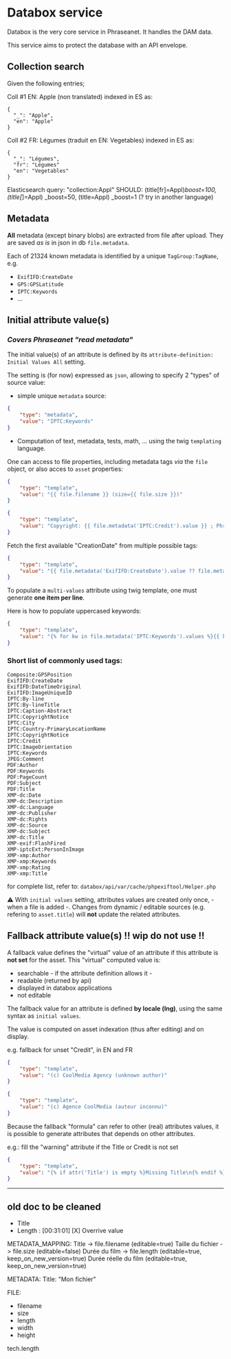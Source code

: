 # Databox service

Databox is the very core service in Phraseanet.
It handles the DAM data.

This service aims to protect the database with an API envelope.

## Collection search

Given the following entries;

Coll #1 EN: Apple (non translated)
indexed in ES as:
```
{
  "_": "Apple",
  "en": "Apple"
}
```
Coll #2 FR: Légumes (traduit en EN: Vegetables)
indexed in ES as:
```
{
  "_": "Légumes",
  "fr": "Légumes"
  "en": "Vegetables"
}
```

Elasticsearch query: "collection:Appl"
SHOULD:
(title[fr]=Appl)_boost=100,
(title[_]=Appl) _boost=50,
(title=Appl) _boost=1 (? try in another language)


## Metadata

__All__ metadata (except binary blobs) are extracted from file after upload.
They are saved _as is_ in json in db `file.metadata`.

Each of 21324 known metadata is identified by a unique `TagGroup:TagName`, e.g.
- `ExifIFD:CreateDate`
- `GPS:GPSLatitude`
- `IPTC:Keywords`
- ...


## Initial attribute value(s)
### _Covers Phraseanet "read metadata"_

The initial value(s) of an attribute is defined by its `attribute-definition: Initial Values All` setting.

The setting is (for now) expressed as `json`, allowing to specify 2 "types" of source value:

- simple unique `metadata` source:
```json
{
    "type": "metadata",
    "value": "IPTC:Keywords"
}
```

- Computation of text, metadata, tests, math, ... using the twig `templating` language.

One can access to file properties, including metadata tags _via_ the `file` object, or also acces to `asset` properties:
```json
{
    "type": "template",
    "value": "{{ file.filename }} (size={{ file.size }})"
}
```
```json
{
    "type": "template",
    "value": "Copyright: {{ file.metadata('IPTC:Credit').value }} ; Phrasea OwnerId: {{ asset.OwnerId }}"
}
```
Fetch the first available "CreationDate" from multiple possible tags:
```json
{
    "type": "template",
    "value": "{{ file.metadata('ExifIFD:CreateDate').value ?? file.metadata('IPTC:DateCreated').value ?? file.metadata('IPTC:DigitalCreationDate').value }}"
}
```
To populate a `multi-values` attribute using twig template, one must generate **one item per line**.

Here is how to populate uppercased keywords:
```json
{
    "type": "template",
    "value": "{% for kw in file.metadata('IPTC:Keywords').values %}{{ kw|upper }}\n{% endfor %}"
}
```

### Short list of commonly used tags:
```text
Composite:GPSPosition
ExifIFD:CreateDate
ExifIFD:DateTimeOriginal
ExifIFD:ImageUniqueID
IPTC:By-line
IPTC:By-lineTitle
IPTC:Caption-Abstract
IPTC:CopyrightNotice
IPTC:City
IPTC:Country-PrimaryLocationName
IPTC:CopyrightNotice
IPTC:Credit
IPTC:ImageOrientation
IPTC:Keywords
JPEG:Comment
PDF:Author
PDF:Keywords
PDF:PageCount
PDF:Subject
PDF:Title
XMP-dc:Date
XMP-dc:Description
XMP-dc:Language
XMP-dc:Publisher
XMP-dc:Rights
XMP-dc:Source
XMP-dc:Subject
XMP-dc:Title
XMP-exif:FlashFired
XMP-iptcExt:PersonInImage
XMP-xmp:Author
XMP-xmp:Keywords
XMP-xmp:Rating
XMP-xmp:Title
```
for complete list, refer to: `databox/api/var/cache/phpexiftool/Helper.php`

:warning: With `initial values` setting, attributes values are created only once, - when a file is added -.
Changes from dynamic / editable sources (e.g. refering to `asset.title`) will **not** update the related
attributes.

## Fallback attribute value(s) !! wip do not use !!
A fallback value defines the "virtual" value of an attribute if this attribute is **not set** for the asset.
This "virtual" computed value is:
- searchable - if the attribute definition allows it -
- readable (returned by api)
- displayed in databox applications
- not editable

The fallback value for an attribute is defined **by locale (lng)**, using the same syntax as `initial values`.

The value is computed on asset indexation (thus after editing) and on display.

e.g. fallback for unset "Credit", in EN and FR
```json
{
    "type": "template",
    "value": "(c) CoolMedia Agency (unknown author)"
}
```
```json
{
    "type": "template",
    "value": "(c) Agence CoolMedia (auteur inconnu)"
}
```

Because the fallback "formula" can refer to other (real) attributes values, it is possible to generate attributes
that depends on other attributes.

e.g.: fill the "warning" attribute if the Title or Credit is not set
```json
{
    "type": "template",
    "value": "{% if attr('Title') is empty %}Missing Title\n{% endif %}{% if attr('Credit') is empty %}Missing Credit\n{% endif %}"
}
```







---
## old doc to be cleaned
- Title
- Length : [00:31:01] [X] Overrive value


METADATA_MAPPING:
Title -> file.filename (editable=true)
Taille du fichier -> file.size (editable=false)
Durée du film -> file.length (editable=true, keep_on_new_version=true)
Durée réelle du film (editable=true, keep_on_new_version=true)

METADATA:
Title: "Mon fichier"

FILE:
- filename
- size
- length
- width
- height

tech.length
